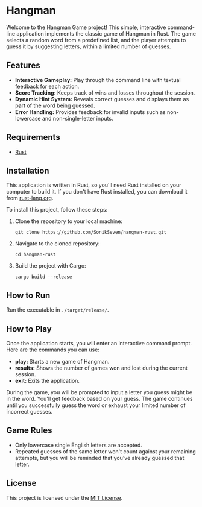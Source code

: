 # Hangman

Welcome to the Hangman Game project! This simple, interactive command-line application implements the classic game of Hangman in Rust. The game selects a random word from a predefined list, and the player attempts to guess it by suggesting letters, within a limited number of guesses.

## Features

- **Interactive Gameplay:** Play through the command line with textual feedback for each action.
- **Score Tracking:** Keeps track of wins and losses throughout the session.
- **Dynamic Hint System:** Reveals correct guesses and displays them as part of the word being guessed.
- **Error Handling:** Provides feedback for invalid inputs such as non-lowercase and non-single-letter inputs.

## Requirements

- [Rust](https://www.rust-lang.org/tools/install)

## Installation

This application is written in Rust, so you'll need Rust installed on your computer to build it. If you don't have Rust installed, you can download it from [rust-lang.org](https://www.rust-lang.org/tools/install).

To install this project, follow these steps:

1. Clone the repository to your local machine:
   
   ```
   git clone https://github.com/SonikSeven/hangman-rust.git
   ```
   
2. Navigate to the cloned repository:
   
   ```
   cd hangman-rust
   ```

3. Build the project with Cargo:
   
   ```
   cargo build --release
   ```

## How to Run

Run the executable in `./target/release/`.

## How to Play

Once the application starts, you will enter an interactive command prompt. Here are the commands you can use:

- **play:** Starts a new game of Hangman.
- **results:** Shows the number of games won and lost during the current session.
- **exit:** Exits the application.

During the game, you will be prompted to input a letter you guess might be in the word. You'll get feedback based on your guess. The game continues until you successfully guess the word or exhaust your limited number of incorrect guesses.

## Game Rules

- Only lowercase single English letters are accepted.
- Repeated guesses of the same letter won't count against your remaining attempts, but you will be reminded that you've already guessed that letter.

## License

This project is licensed under the [MIT License](LICENSE.txt).
